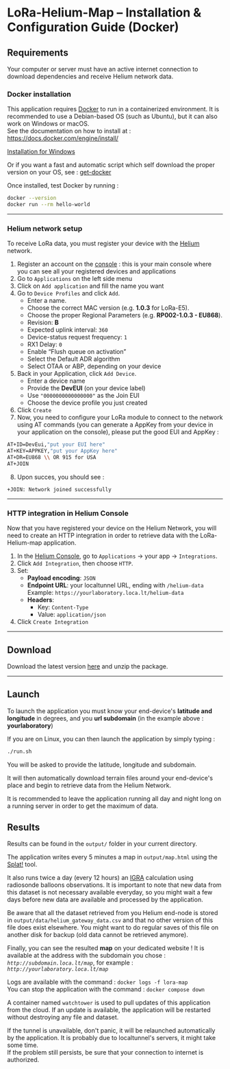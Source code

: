 # LoRa-Helium-Map – Installation & Configuration Guide (Docker)

## Requirements

Your computer or server must have an active internet connection to download dependencies and receive Helium network data.

### Docker installation

This application requires [Docker](https://www.docker.com/) to run in a containerized environment. It is recommended to use a Debian-based OS (such as Ubuntu), but it can also work on Windows or macOS.  
See the documentation on how to install at : https://docs.docker.com/engine/install/

[Installation for Windows](https://docs.docker.com/desktop/setup/install/windows-install/)

Or if you want a fast and automatic script which self download the proper version on your OS, see : [get-docker](https://get.docker.com/)

Once installed, test Docker by running :
```bash
docker --version
docker run --rm hello-world
```

---

### Helium network setup

To receive LoRa data, you must register your device with the [Helium](https://www.helium.com/) network.

1.  Register an account on the [console](https://console.helium-iot.xyz/front/) : this is your main console where you can see all your registered devices and applications
2.  Go to `Applications` on the left side menu
3.  Click on `Add application` and fill the name you want
3. Go to `Device Profiles` and click `Add`.
   - Enter a name.
   - Choose the correct MAC version (e.g. **1.0.3** for LoRa-E5).
   - Choose the proper Regional Parameters (e.g. **RP002-1.0.3 - EU868**).
   - Revision: **B**
   - Expected uplink interval: `360`
   - Device-status request frequency: `1`
   - RX1 Delay: `0`
   - Enable “Flush queue on activation”
   - Select the Default ADR algorithm
   - Select OTAA or ABP, depending on your device
5. Back in your Application, click `Add Device`.
   - Enter a device name
   - Provide the **DevEUI** (on your device label)
   - Use `"0000000000000000"` as the Join EUI
   - Choose the device profile you just created
6. Click `Create`
7. Now, you need to configure your LoRa module to connect to the network using AT commands (you can generate a AppKey from your device in your application on the console), please put the good EUI and AppKey :

```bash
AT+ID=DevEui,"put your EUI here"
AT+KEY=APPKEY,"put your AppKey here"
AT+DR=EU868 \\ OR 915 for USA
AT+JOIN
```
8.  Upon succes, you should see :
```
+JOIN: Network joined successfully
```

---

### HTTP integration in Helium Console

Now that you have registered your device on the Helium Network, you will need to create an HTTP integration in order to retrieve data with the LoRa-Helium-map application.

1. In the [Helium Console](https://console.helium-iot.xyz/front/), go to `Applications` → your app → `Integrations`.
2. Click `Add Integration`, then choose `HTTP`.
3. Set:
   - **Payload encoding**: `JSON`
   - **Endpoint URL**: your localtunnel URL, ending with `/helium-data`  
     Example: `https://yourlaboratory.loca.lt/helium-data`
   - **Headers**:
     - Key: `Content-Type`
     - Value: `application/json`
4. Click `Create Integration`

---

## Download

Download the latest version [here](#) and unzip the package.

---

## Launch

To launch the application you must know your end-device's __latitude and longitude__ in degrees, and you __url subdomain__ (in the example above : __yourlaboratory__)

If you are on Linux, you can then launch the application by simply typing :
```bash
./run.sh
```
You will be asked to provide the latitude, longitude and subdomain.

It will then automatically download terrain files around your end-device's place and begin to retrieve data from the Helium Network.

It is recommended to leave the application running all day and night long on a running server in order to get the maximum of data.

## Results

Results can be found in the `output/` folder in your current directory.

The application writes every 5 minutes a map in `output/map.html` using the [Splat!](https://www.qsl.net/kd2bd/splat.html) tool.

It also runs twice a day (every 12 hours) an [IGRA](https://www.ncei.noaa.gov/products/weather-balloon/integrated-global-radiosonde-archive) calculation using radiosonde balloons observations. It is important to note that new data from this dataset is not necessary available everyday, so you might wait a few days before new data are available and processed by the application.

Be aware that all the dataset retrieved from you Helium end-node is stored in `output/data/helium_gateway_data.csv` and that no other version of this file does exist elsewhere. You might want to do regular saves of this file on another disk for backup (old data cannot be retrieved anymore).

Finally, you can see the resulted __map__ on your dedicated website ! It is available at the address with the subdomain you chose : *`http://subdomain.loca.lt/map`*, for example : *`http://yourlaboratory.loca.lt/map`*

Logs are available with the command : `docker logs -f lora-map`  
You can stop the application with the command : `docker compose down`

A container named `watchtower` is used to pull updates of this application from the cloud. If an update is available, the application will be restarted without destroying any file and dataset.

If the tunnel is unavailable, don't panic, it will be relaunched automatically by the application. It is probably due to localtunnel's servers, it might take some time.  
If the problem still persists, be sure that your connection to internet is authorized.